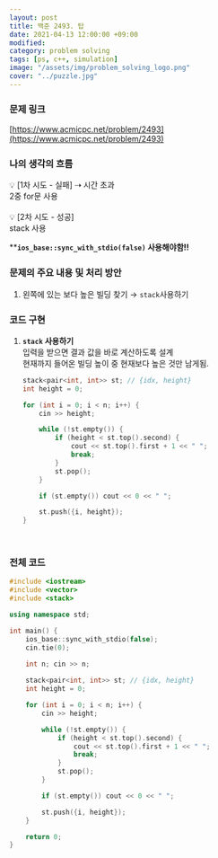 ```yaml
---
layout: post
title: 백준 2493. 탑
date: 2021-04-13 12:00:00 +09:00
modified: 
category: problem solving
tags: [ps, c++, simulation]
image: "/assets/img/problem_solving_logo.png"
cover: "../puzzle.jpg"
---
```


### 문제 링크
[https://www.acmicpc.net/problem/2493](https://www.acmicpc.net/problem/2493)

### 나의 생각의 흐름
💡 [1차 시도 - 실패] ⇢ 시간 초과<br> 
    2중 for문 사용<br>
<br>
💡 [2차 시도 - 성공]<br> 
    stack 사용<br>

****`ios_base::sync_with_stdio(false)` 사용해야함!!**

### 문제의 주요 내용 및 처리 방안
1. 왼쪽에 있는 보다 높은 빌딩 찾기 → `stack`사용하기<br>

### 코드 구현 
1. **`stack` 사용하기**<br>
    입력을 받으면 결과 값을 바로 계산하도록 설계<br>
    현재까지 들어온 빌딩 높이 중 현재보다 높은 것만 남게됨.<br>
    ```cpp
    stack<pair<int, int>> st; // {idx, height}
    int height = 0;

    for (int i = 0; i < n; i++) {
        cin >> height;

        while (!st.empty()) {
            if (height < st.top().second) {
                cout << st.top().first + 1 << " ";
                break;
            }
            st.pop();
        }

        if (st.empty()) cout << 0 << " ";

        st.push({i, height});
    }
    ```
    <br>

### 전체 코드
```c++
#include <iostream>
#include <vector>
#include <stack>

using namespace std;

int main() {
    ios_base::sync_with_stdio(false);
    cin.tie(0);
    
    int n; cin >> n;

    stack<pair<int, int>> st; // {idx, height}
    int height = 0;

    for (int i = 0; i < n; i++) {
        cin >> height;

        while (!st.empty()) {
            if (height < st.top().second) {
                cout << st.top().first + 1 << " ";
                break;
            }
            st.pop();
        }

        if (st.empty()) cout << 0 << " ";

        st.push({i, height});
    }

    return 0;
}
```
